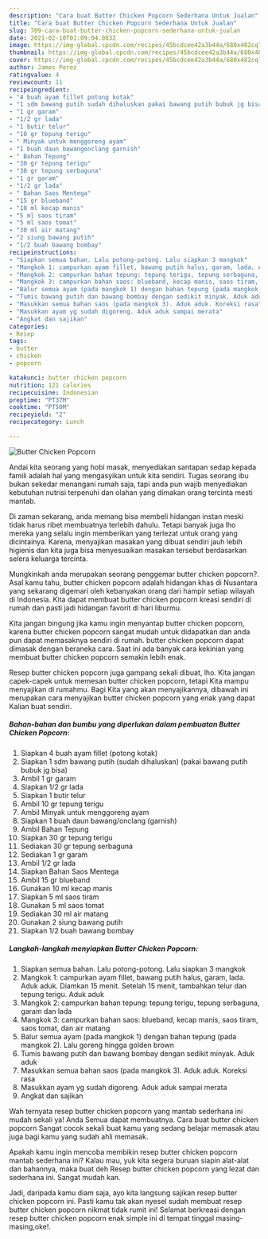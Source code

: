 ```yaml
---
description: "Cara buat Butter Chicken Popcorn Sederhana Untuk Jualan"
title: "Cara buat Butter Chicken Popcorn Sederhana Untuk Jualan"
slug: 709-cara-buat-butter-chicken-popcorn-sederhana-untuk-jualan
date: 2021-02-10T01:09:04.083Z
image: https://img-global.cpcdn.com/recipes/45bcdcee42a3b44a/680x482cq70/butter-chicken-popcorn-foto-resep-utama.jpg
thumbnail: https://img-global.cpcdn.com/recipes/45bcdcee42a3b44a/680x482cq70/butter-chicken-popcorn-foto-resep-utama.jpg
cover: https://img-global.cpcdn.com/recipes/45bcdcee42a3b44a/680x482cq70/butter-chicken-popcorn-foto-resep-utama.jpg
author: James Perez
ratingvalue: 4
reviewcount: 11
recipeingredient:
- "4 buah ayam fillet potong kotak"
- "1 sdm bawang putih sudah dihaluskan pakai bawang putih bubuk jg bisa"
- "1 gr garam"
- "1/2 gr lada"
- "1 butir telur"
- "10 gr tepung terigu"
- " Minyak untuk menggoreng ayam"
- "1 buah daun bawangonclang garnish"
- " Bahan Tepung"
- "30 gr tepung terigu"
- "30 gr tepung serbaguna"
- "1 gr garam"
- "1/2 gr lada"
- " Bahan Saos Mentega"
- "15 gr blueband"
- "10 ml kecap manis"
- "5 ml saos tiram"
- "5 ml saos tomat"
- "30 ml air matang"
- "2 siung bawang putih"
- "1/2 buah bawang bombay"
recipeinstructions:
- "Siapkan semua bahan. Lalu potong-potong. Lalu siapkan 3 mangkok"
- "Mangkok 1: campurkan ayam fillet, bawang putih halus, garam, lada. Aduk aduk. Diamkan 15 menit. Setelah 15 menit, tambahkan telur dan tepung terigu. Aduk aduk"
- "Mangkok 2: campurkan bahan tepung: tepung terigu, tepung serbaguna, garam dan lada"
- "Mangkok 3: campurkan bahan saos: blueband, kecap manis, saos tiram, saos tomat, dan air matang"
- "Balur semua ayam (pada mangkok 1) dengan bahan tepung (pada mangkok 2). Lalu goreng hingga golden brown"
- "Tumis bawang putih dan bawang bombay dengan sedikit minyak. Aduk aduk"
- "Masukkan semua bahan saos (pada mangkok 3). Aduk aduk. Koreksi rasa"
- "Masukkan ayam yg sudah digoreng. Aduk aduk sampai merata"
- "Angkat dan sajikan"
categories:
- Resep
tags:
- butter
- chicken
- popcorn

katakunci: butter chicken popcorn 
nutrition: 121 calories
recipecuisine: Indonesian
preptime: "PT37M"
cooktime: "PT50M"
recipeyield: "2"
recipecategory: Lunch

---
```



![Butter Chicken Popcorn](https://img-global.cpcdn.com/recipes/45bcdcee42a3b44a/680x482cq70/butter-chicken-popcorn-foto-resep-utama.jpg)

Andai kita seorang yang hobi masak, menyediakan santapan sedap kepada famili adalah hal yang mengasyikan untuk kita sendiri. Tugas seorang ibu bukan sekedar menangani rumah saja, tapi anda pun wajib menyediakan kebutuhan nutrisi terpenuhi dan olahan yang dimakan orang tercinta mesti mantab.

Di zaman  sekarang, anda memang bisa membeli hidangan instan meski tidak harus ribet membuatnya terlebih dahulu. Tetapi banyak juga lho mereka yang selalu ingin memberikan yang terlezat untuk orang yang dicintainya. Karena, menyajikan masakan yang dibuat sendiri jauh lebih higienis dan kita juga bisa menyesuaikan masakan tersebut berdasarkan selera keluarga tercinta. 



Mungkinkah anda merupakan seorang penggemar butter chicken popcorn?. Asal kamu tahu, butter chicken popcorn adalah hidangan khas di Nusantara yang sekarang digemari oleh kebanyakan orang dari hampir setiap wilayah di Indonesia. Kita dapat membuat butter chicken popcorn kreasi sendiri di rumah dan pasti jadi hidangan favorit di hari liburmu.

Kita jangan bingung jika kamu ingin menyantap butter chicken popcorn, karena butter chicken popcorn sangat mudah untuk didapatkan dan anda pun dapat memasaknya sendiri di rumah. butter chicken popcorn dapat dimasak dengan beraneka cara. Saat ini ada banyak cara kekinian yang membuat butter chicken popcorn semakin lebih enak.

Resep butter chicken popcorn juga gampang sekali dibuat, lho. Kita jangan capek-capek untuk memesan butter chicken popcorn, tetapi Kita mampu menyajikan di rumahmu. Bagi Kita yang akan menyajikannya, dibawah ini merupakan cara menyajikan butter chicken popcorn yang enak yang dapat Kalian buat sendiri.

<!--inarticleads1-->

##### Bahan-bahan dan bumbu yang diperlukan dalam pembuatan Butter Chicken Popcorn:

1. Siapkan 4 buah ayam fillet (potong kotak)
1. Siapkan 1 sdm bawang putih (sudah dihaluskan) (pakai bawang putih bubuk jg bisa)
1. Ambil 1 gr garam
1. Siapkan 1/2 gr lada
1. Siapkan 1 butir telur
1. Ambil 10 gr tepung terigu
1. Ambil  Minyak untuk menggoreng ayam
1. Siapkan 1 buah daun bawang/onclang (garnish)
1. Ambil  Bahan Tepung
1. Siapkan 30 gr tepung terigu
1. Sediakan 30 gr tepung serbaguna
1. Sediakan 1 gr garam
1. Ambil 1/2 gr lada
1. Siapkan  Bahan Saos Mentega
1. Ambil 15 gr blueband
1. Gunakan 10 ml kecap manis
1. Siapkan 5 ml saos tiram
1. Gunakan 5 ml saos tomat
1. Sediakan 30 ml air matang
1. Gunakan 2 siung bawang putih
1. Siapkan 1/2 buah bawang bombay




<!--inarticleads2-->

##### Langkah-langkah menyiapkan Butter Chicken Popcorn:

1. Siapkan semua bahan. Lalu potong-potong. Lalu siapkan 3 mangkok
1. Mangkok 1: campurkan ayam fillet, bawang putih halus, garam, lada. Aduk aduk. Diamkan 15 menit. Setelah 15 menit, tambahkan telur dan tepung terigu. Aduk aduk
1. Mangkok 2: campurkan bahan tepung: tepung terigu, tepung serbaguna, garam dan lada
1. Mangkok 3: campurkan bahan saos: blueband, kecap manis, saos tiram, saos tomat, dan air matang
1. Balur semua ayam (pada mangkok 1) dengan bahan tepung (pada mangkok 2). Lalu goreng hingga golden brown
1. Tumis bawang putih dan bawang bombay dengan sedikit minyak. Aduk aduk
1. Masukkan semua bahan saos (pada mangkok 3). Aduk aduk. Koreksi rasa
1. Masukkan ayam yg sudah digoreng. Aduk aduk sampai merata
1. Angkat dan sajikan




Wah ternyata resep butter chicken popcorn yang mantab sederhana ini mudah sekali ya! Anda Semua dapat membuatnya. Cara buat butter chicken popcorn Sangat cocok sekali buat kamu yang sedang belajar memasak atau juga bagi kamu yang sudah ahli memasak.

Apakah kamu ingin mencoba membikin resep butter chicken popcorn mantab sederhana ini? Kalau mau, yuk kita segera buruan siapin alat-alat dan bahannya, maka buat deh Resep butter chicken popcorn yang lezat dan sederhana ini. Sangat mudah kan. 

Jadi, daripada kamu diam saja, ayo kita langsung sajikan resep butter chicken popcorn ini. Pasti kamu tak akan nyesel sudah membuat resep butter chicken popcorn nikmat tidak rumit ini! Selamat berkreasi dengan resep butter chicken popcorn enak simple ini di tempat tinggal masing-masing,oke!.

